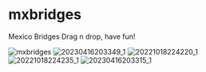 # mxbridges
Mexico Bridges
Drag n drop, have fun!

![mxbridges](https://user-images.githubusercontent.com/115399584/232335828-75239164-c408-4937-ab20-12b438a8972a.png)
![20230416203349_1](https://user-images.githubusercontent.com/115399584/232335835-9e3aa4ca-6a98-4d04-ae67-1ea70567c690.jpg)
![20221018224220_1](https://user-images.githubusercontent.com/115399584/232335836-b68cd81c-c5ae-492a-82b4-ecb492f4ca82.jpg)
![20221018224235_1](https://user-images.githubusercontent.com/115399584/232335837-10c5e8d2-0199-46c2-a177-68562f1f61f7.jpg)
![20230416203315_1](https://user-images.githubusercontent.com/115399584/232335838-2e34cfe9-ccad-4ac5-9d6a-ed306a46acb4.jpg)
